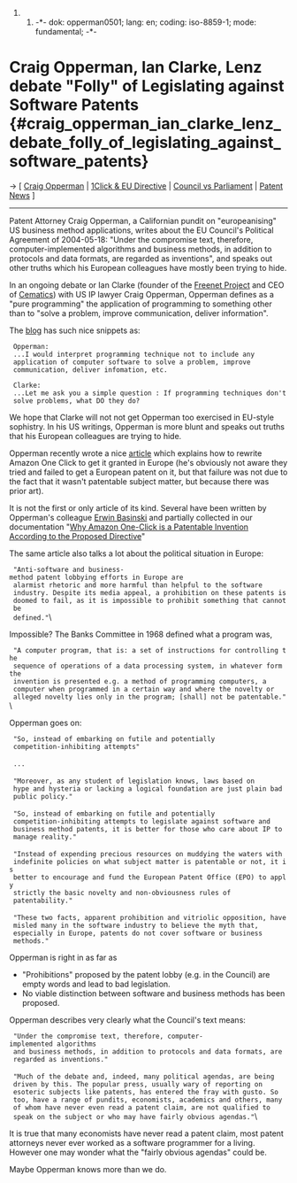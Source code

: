 1.  1.  -\*- dok: opperman0501; lang: en; coding: iso-8859-1; mode:
        fundamental; -\*-

# Craig Opperman, Ian Clarke, Lenz debate \"Folly\" of Legislating against Software Patents {#craig_opperman_ian_clarke_lenz_debate_folly_of_legislating_against_software_patents}

-\> \[ [ Craig Opperman](CraigOppermanEn "wikilink") \| [ 1Click & EU
Directive](EubsaTechEn "wikilink") \| [Council vs
Parliament](http://swpat.ffii.org/papers/europarl0309/cons0401/tab/ "wikilink")
\| [ Patent News](SwpatcninoEn "wikilink") \]

------------------------------------------------------------------------

Patent Attorney Craig Opperman, a Californian pundit on
\"europeanising\" US business method applications, writes about the EU
Council\'s Political Agreement of 2004-05-18: \"Under the compromise
text, therefore, computer-implemented algorithms and business methods,
in addition to protocols and data formats, are regarded as inventions\",
and speaks out other truths which his European colleagues have mostly
been trying to hide.

In an ongoing debate or Ian Clarke (founder of the [Freenet
Project](http://freenetproject.org/ "wikilink") and CEO of
[Cematics](http://cematics.com/ "wikilink")) with US IP lawyer Craig
Opperman, Opperman defines as a \"pure programming\" the application of
programming to something other than to \"solve a problem, improve
communication, deliver information\".

The
[blog](http://locut.us/~ian/blog/archives/38-More-IP-lawyer-double-think.html "wikilink")
has such nice snippets as:

` Opperman:`\
` ...I would interpret programming technique not to include any`\
` application of computer software to solve a problem, improve`\
` communication, deliver infomation, etc.`

` Clarke:`\
` ...Let me ask you a simple question : If programming techniques don't`\
` solve problems, what DO they do?`

We hope that Clarke will not not get Opperman too exercised in EU-style
sophistry. In his US writings, Opperman is more blunt and speaks out
truths that his European colleagues are trying to hide.

Opperman recently wrote a nice
[article](http://www.iam-magazine.com/articles/CRAIG%20OPPERMAN%20ISSUE%209.pdf "wikilink")
which explains how to rewrite Amazon One Click to get it granted in
Europe (he\'s obviously not aware they tried and failed to get a
European patent on it, but that failure was not due to the fact that it
wasn\'t patentable subject matter, but because there was prior art).

It is not the first or only article of its kind. Several have been
written by Opperman\'s colleague [ Erwin
Basinski](ErwinBasinskiEn "wikilink") and partially collected in our
documentation \"[Why Amazon One-Click is a Patentable Invention
According to the Proposed
Directive](http://swpat.ffii.org/papers/eubsa-swpat0202/tech/ "wikilink")\"

The same article also talks a lot about the political situation in
Europe:

` "Anti-software and business-method patent lobbying efforts in Europe are`\
` alarmist rhetoric and more harmful than helpful to the software`\
` industry. Despite its media appeal, a prohibition on these patents is`\
` doomed to fail, as it is impossible to prohibit something that cannot be`\
` defined."`\

Impossible? The Banks Committee in 1968 defined what a program was,

` "A computer program, that is: a set of instructions for controlling the`\
` sequence of operations of a data processing system, in whatever form the`\
` invention is presented e.g. a method of programming computers, a`\
` computer when programmed in a certain way and where the novelty or`\
` alleged novelty lies only in the program; [shall] not be patentable."`\

Opperman goes on:

` "So, instead of embarking on futile and potentially`\
` competition-inhibiting attempts"`\
\
` ...`\
\
` "Moreover, as any student of legislation knows, laws based on`\
` hype and hysteria or lacking a logical foundation are just plain bad`\
` public policy."`\
\
` "So, instead of embarking on futile and potentially`\
` competition-inhibiting attempts to legislate against software and`\
` business method patents, it is better for those who care about IP to`\
` manage reality."`\
\
` "Instead of expending precious resources on muddying the waters with`\
` indefinite policies on what subject matter is patentable or not, it is`\
` better to encourage and fund the European Patent Office (EPO) to apply`\
` strictly the basic novelty and non-obviousness rules of`\
` patentability."`\
\
` "These two facts, apparent prohibition and vitriolic opposition, have`\
` misled many in the software industry to believe the myth that,`\
` especially in Europe, patents do not cover software or business`\
` methods."`

Opperman is right in as far as

-   \"Prohibitions\" proposed by the patent lobby (e.g. in the Council)
    are empty words and lead to bad legislation.
-   No viable distinction between software and business methods has been
    proposed.

Opperman describes very clearly what the Council\'s text means:

` "Under the compromise text, therefore, computer-implemented algorithms`\
` and business methods, in addition to protocols and data formats, are`\
` regarded as inventions."`\
\
` "Much of the debate and, indeed, many political agendas, are being`\
` driven by this. The popular press, usually wary of reporting on`\
` esoteric subjects like patents, has entered the fray with gusto. So`\
` too, have a range of pundits, economists, academics and others, many`\
` of whom have never even read a patent claim, are not qualified to`\
` speak on the subject or who may have fairly obvious agendas."`\

It is true that many economists have never read a patent claim, most
patent attorneys never ever worked as a software programmer for a
living. However one may wonder what the \"fairly obvious agendas\" could
be.

Maybe Opperman knows more than we do.
